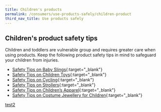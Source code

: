 ```yaml
---
title: Children's products
permalink: /consumers/use-products-safely/children-product
third_nav_title: Use products safely
---
```

## Children's product safety tips

Children and toddlers are vulnerable group and requires greater care when using products. Keep the following product safety tips in mind to safeguard your children from injuries.

* [Safety Tips on Baby Slings](/consumers/product-safety-tips/safety-tips-on-baby-slings){:target="_blank"}
* [Safety Tips on Children Toys](/consumers/product-safety-tips/safety-tips-on-children-toys){:target="_blank"}
* [Safety Tips on Cycling](/consumers/product-safety-tips-on-cycling){:target="_blank"}
* [Safety Tips on Strollers](/consumers/product-safety-tips/safety-tips-on-strollers){:target="_blank"}
* [Safety Tips on Children’s Apparel](/consumers/product-safety-tips/safety-tips-on-children-apparel){:target="_blank"}
* [Safety Tips on Costume Jewellery for Children](/consumers/product-safety-tips/safety-tips-on-constume-jewellery-for-children){:target="_blank"}

[test2](/consumers/use-products-safely/test2)
